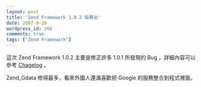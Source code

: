 ```yaml
---
layout: post
title: 'Zend Framework 1.0.2 版釋出'
date: 2007-9-26
wordpress_id: 266
comments: true
tags: ["Zend Framework"]
---
```


這次 Zend Framework 1.0.2 主要是修正許多 1.0.1 所發現的 Bug ，詳細內容可以參考 [Chagelog](http://framework.zend.com/changelog) 。 

Zend_Gdata 修得最多，看來外國人還滿喜歡把 Google 的服務整合到程式裡面。 
